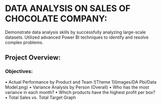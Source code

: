 # DATA ANALYSIS ON SALES OF CHOCOLATE COMPANY:
Demonstrate data analysis skills by successfully analyzing large-scale datasets. Utilized advanced Power BI techniques to identify and resolve complex problems.
## Project Overview:
### Objectives:
•	Actual Performance by Product and Team
![Theme 1](images/DA Pbi/Data Model.png)
•	Variance Analysis by Person (Overall)
•	Who has the most variance in each month?
•	Which products have the highest profit per box?
•	Total Sales vs. Total Target Graph
